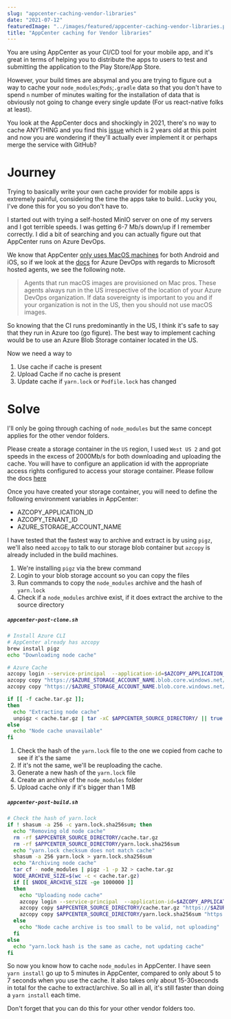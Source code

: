 ```yaml
---
slug: "appcenter-caching-vendor-libraries"
date: "2021-07-12"
featuredImage: "../images/featured/appcenter-caching-vendor-libraries.png"
title: "AppCenter caching for Vendor libraries"
---
```


You are using AppCenter as your CI/CD tool for your mobile app, and it's great in terms of helping you to distribute the apps to users to test and submitting the application to the Play Store/App Store.

However, your build times are absymal and you are trying to figure out a way to cache your `node_modules`;`Pods`;`.gradle` data so that you don't have to spend `n` number of minutes waiting for the installation of data that is obviously not going to change every single update (For us react-native folks at least).

You look at the AppCenter docs and shockingly in 2021, there's no way to cache ANYTHING and you find this [issue](https://github.com/microsoft/appcenter/issues/473) which is 2 years old at this point and now you are wondering if they'll actually ever implement it or perhaps merge the service with GitHub?

# Journey

Trying to basically write your own cache provider for mobile apps is extremely painful, considering the time the apps take to build.. Lucky you, I've done this for you so you don't have to.

I started out with trying a self-hosted MinIO server on one of my servers and I got terrible speeds. I was getting 6-7 Mb/s down/up if I remember correctly. I did a bit of searching and you can actually figure out that AppCenter runs on Azure DevOps.

We know that AppCenter [only uses MacOS machines](https://docs.microsoft.com/en-us/appcenter/build/software) for both Android and iOS, so if we look at the [docs](https://docs.microsoft.com/en-us/azure/devops/pipelines/agents/hosted?view=azure-devops&tabs=yaml#hardware) for Azure DevOps with regards to Microsoft hosted agents, we see the following note.

> Agents that run macOS images are provisioned on Mac pros. These agents always run in the US irrespective of the location of your Azure DevOps organization. If data sovereignty is important to you and if your organization is not in the US, then you should not use macOS images.

So knowing that the CI runs predominantly in the US, I think it's safe to say that they run in Azure too (go figure). The best way to implement caching would be to use an Azure Blob Storage container located in the US.

Now we need a way to 
1. Use cache if cache is present
2. Upload Cache if no cache is present
3. Update cache if `yarn.lock` or `Podfile.lock` has changed

# Solve

I'll only be going through caching of `node_modules` but the same concept applies for the other vendor folders.

Please create a storage container in the `US` region, I used `West US 2` and got speeds in the excess of 2000Mb/s for both downloading and uploading the cache. You will have to configure an application id with the appropriate access rights configured to access your storage container. Please follow the docs [here](https://docs.microsoft.com/en-us/azure/storage/common/storage-auth-aad-app)

Once you have created your storage container, you will need to define the following environment variables in AppCenter:

* AZCOPY_APPLICATION_ID
* AZCOPY_TENANT_ID
* AZURE_STORAGE_ACCOUNT_NAME

I have tested that the fastest way to archive and extract is by using `pigz`, we'll also need `azcopy` to talk to our storage blob container but `azcopy` is already included in the build machines.

1. We're installing `pigz` via the brew command
2. Login to your blob storage account so you can copy the files
3. Run commands to copy the `node_modules` archive and the hash of `yarn.lock`
4. Check if a `node_modules` archive exist, if it does extract the archive to the source directory

##### **`appcenter-post-clone.sh`**
```bash
# Install Azure CLI
# AppCenter already has azcopy
brew install pigz
echo "Downloading node cache"

# Azure Cache
azcopy login --service-principal  --application-id=$AZCOPY_APPLICATION_ID --tenant-id=$AZCOPY_TENANT_ID || true
azcopy copy "https://$AZURE_STORAGE_ACCOUNT_NAME.blob.core.windows.net/appcenter-cache/$APPCENTER_BRANCH/cache.tar.gz" $APPCENTER_SOURCE_DIRECTORY/cache.tar.gz || true
azcopy copy "https://$AZURE_STORAGE_ACCOUNT_NAME.blob.core.windows.net/appcenter-cache/$APPCENTER_BRANCH/yarn.lock.sha256sum" $APPCENTER_SOURCE_DIRECTORY/yarn.lock.sha256sum || true

if [[ -f cache.tar.gz ]];
then
  echo "Extracting node cache"
  unpigz < cache.tar.gz | tar -xC $APPCENTER_SOURCE_DIRECTORY/ || true
else
  echo "Node cache unavailable"
fi
```

1. Check the hash of the `yarn.lock` file to the one we copied from cache to see if it's the same
2. If it's not the same, we'll be reuploading the cache.
3. Generate a new hash of the `yarn.lock` file
4. Create an archive of the `node_modules` folder
5. Upload cache only if it's bigger than 1 MB

##### **`appcenter-post-build.sh`**
```bash
# Check the hash of yarn.lock
if ! shasum -a 256 -c yarn.lock.sha256sum; then
  echo "Removing old node cache"
  rm -rf $APPCENTER_SOURCE_DIRECTORY/cache.tar.gz
  rm -rf $APPCENTER_SOURCE_DIRECTORY/yarn.lock.sha256sum
  echo "yarn.lock checksum does not match cache"
  shasum -a 256 yarn.lock > yarn.lock.sha256sum
  echo "Archiving node cache"
  tar cf - node_modules | pigz -1 -p 32 > cache.tar.gz
  NODE_ARCHIVE_SIZE=$(wc -c < cache.tar.gz)
  if [[ $NODE_ARCHIVE_SIZE -ge 1000000 ]]
  then
    echo "Uploading node cache"
    azcopy login --service-principal  --application-id=$AZCOPY_APPLICATION_ID --tenant-id=$AZCOPY_TENANT_ID || true
    azcopy copy $APPCENTER_SOURCE_DIRECTORY/cache.tar.gz "https://$AZURE_STORAGE_ACCOUNT_NAME.blob.core.windows.net/appcenter-cache/$APPCENTER_BRANCH/cache.tar.gz" || true
    azcopy copy $APPCENTER_SOURCE_DIRECTORY/yarn.lock.sha256sum "https://$AZURE_STORAGE_ACCOUNT_NAME.blob.core.windows.net/appcenter-cache/$APPCENTER_BRANCH/yarn.lock.sha256sum" || true
  else
    echo "Node cache archive is too small to be valid, not uploading"
  fi
else
  echo "yarn.lock hash is the same as cache, not updating cache"
fi
```

So now you know how to cache `node_modules` in AppCenter. I have seen `yarn install` go up to 5 minutes in AppCenter, compared to only about 5 to 7 seconds when you use the cache. It also takes only about 15-30seconds in total for the cache to extract/archive. So all in all, it's still faster than doing a `yarn install` each time.

Don't forget that you can do this for your other vendor folders too. 